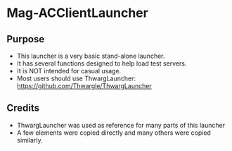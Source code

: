 # Mag-ACClientLauncher

## Purpose
* This launcher is a very basic stand-alone launcher.
* It has several functions designed to help load test servers.
* It is NOT intended for casual usage.
* Most users should use ThwargLauncher: https://github.com/Thwargle/ThwargLauncher

## Credits
* ThwargLauncher was used as reference for many parts of this launcher
* A few elements were copied directly and many others were copied similarly.

